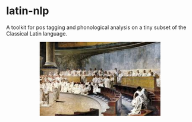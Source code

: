 # latin-nlp

A toolkit for pos tagging and phonological analysis on a tiny subset of the Classical Latin language.

<p align="center">
  <img width="325" src="data/catilina.jpeg">
</p>